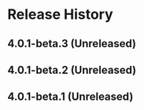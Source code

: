 # Release History

## 4.0.1-beta.3 (Unreleased)


## 4.0.1-beta.2 (Unreleased)


## 4.0.1-beta.1 (Unreleased)
